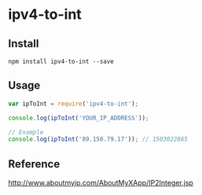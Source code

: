 # ipv4-to-int

## Install

```
npm install ipv4-to-int --save
```

## Usage

```javascript
var ipToInt = require('ipv4-to-int');

console.log(ipToInt('YOUR_IP_ADDRESS'));

// Example
console.log(ipToInt('89.150.79.17')); // 1503022865
```

## Reference

http://www.aboutmyip.com/AboutMyXApp/IP2Integer.jsp
